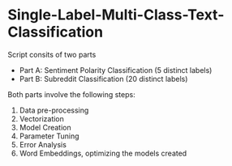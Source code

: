 # Single-Label-Multi-Class-Text-Classification

Script consits of two parts
- Part A: Sentiment Polarity Classification (5 distinct labels)
- Part B: Subreddit Classification (20 distinct labels)

Both parts involve the following steps:
1. Data pre-processing
2. Vectorization 
3. Model Creation
4. Parameter Tuning
5. Error Analysis
6. Word Embeddings, optimizing the models created
